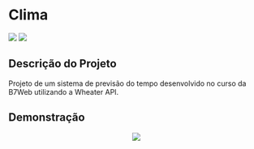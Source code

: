 # Clima
<img src="https://img.shields.io/badge/-JavaScript-yellow"/>
<img src="http://img.shields.io/static/v1?label=STATUS&message=CONCLUIDO&color=GREEN&style=for-the-badge"/>

## Descrição do Projeto
Projeto de um sistema de previsão do tempo desenvolvido no curso da B7Web utilizando a Wheater API.

## Demonstração
<div align="center">
<img src="https://user-images.githubusercontent.com/98724767/214143772-e5cc7b3f-8fe5-48f4-9c85-53fabb9fc233.png"/>
</div>
